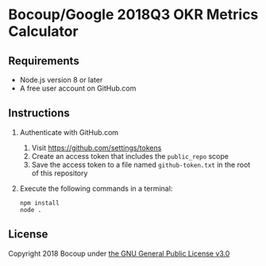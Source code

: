 # Bocoup/Google 2018Q3 OKR Metrics Calculator

## Requirements

- Node.js version 8 or later
- A free user account on GitHub.com

## Instructions

1. Authenticate with GitHub.com
   1. Visit https://github.com/settings/tokens
   2. Create an access token that includes the `public_repo` scope
   3. Save the access token to a file named `github-token.txt` in the root of
      this repository
2. Execute the following commands in a terminal:

       npm install
       node .

## License

Copyright 2018 Bocoup under [the GNU General Public License
v3.0](https://www.gnu.org/licenses/gpl-3.0.html)
